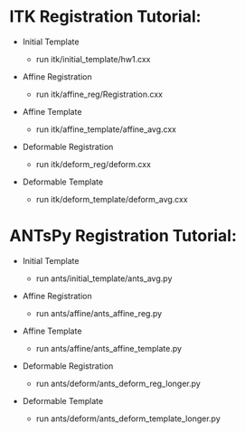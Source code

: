 # ITK Registration Tutorial:
- Initial Template
  - run itk/initial_template/hw1.cxx

- Affine Registration
  - run itk/affine_reg/Registration.cxx

- Affine Template
  - run itk/affine_template/affine_avg.cxx
  
- Deformable Registration
  - run itk/deform_reg/deform.cxx
  
- Deformable Template
  - run itk/deform_template/deform_avg.cxx

# ANTsPy Registration Tutorial:
- Initial Template
  - run ants/initial_template/ants_avg.py

- Affine Registration
  - run ants/affine/ants_affine_reg.py 

- Affine Template
  - run ants/affine/ants_affine_template.py
  
- Deformable Registration
  - run ants/deform/ants_deform_reg_longer.py
  
- Deformable Template
  - run ants/deform/ants_deform_template_longer.py



